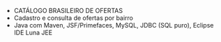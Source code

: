- CATÁLOGO BRASILEIRO DE OFERTAS
- Cadastro e consulta de ofertas por bairro
- Java com Maven, JSF/Primefaces, MySQL, JDBC (SQL puro), Eclipse IDE Luna JEE
